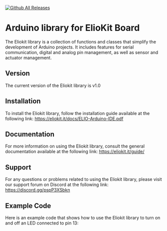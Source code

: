[![Github All Releases](https://img.shields.io/github/downloads/maestry/eliokit-arduino/total.svg)]()

# Arduino library for ElioKit Board

The Eliokit library is a collection of functions and classes that simplify the development of Arduino projects. It includes features for serial communication, digital and analog pin management, as well as sensor and actuator management.

## Version

The current version of the Eliokit library is v1.0

## Installation

To install the Eliokit library, follow the installation guide available at the following link: https://eliokit.it/docs/ELIO-Arduino-IDE.pdf

## Documentation

For more information on using the Eliokit library, consult the general documentation available at the following link: https://eliokit.it/guide/

## Support

For any questions or problems related to using the Eliokit library, please visit our support forum on Discord at the following link: https://discord.gg/pspP3XSbkn

## Example Code

Here is an example code that shows how to use the Eliokit library to turn on and off an LED connected to pin 13:


